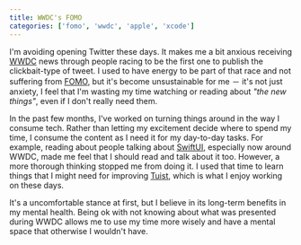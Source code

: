 ```yaml
---
title: WWDC's FOMO
categories: ['fomo', 'wwdc', 'apple', 'xcode']
---
```


I'm avoiding opening Twitter these days.
It makes me a bit anxious receiving [WWDC](https://developer.apple.com/wwdc20/) news through people racing to be the first one to publish the clickbait-type of tweet.
I used to have energy to be part of that race and not suffering from [FOMO](https://en.wikipedia.org/wiki/Fear_of_missing_out), but it's become unsustainable for me －
it's not just anxiety,
I feel that I'm wasting my time watching or reading about _"the new things"_, even if I don't really need them.

In the past few months, I've worked on turning things around in the way I consume tech.
Rather than letting my excitement decide where to spend my time,
I consume the content as I need it for my day-to-day tasks.
For example,
reading about people talking about [SwiftUI](https://developer.apple.com/xcode/swiftui/),
especially now around WWDC,
made me feel that I should read and talk about it too.
However,
a more thorough thinking stopped me from doing it.
I used that time to learn things that I might need for improving [Tuist](https://tuist.io),
which is what I enjoy working on these days.

It's a uncomfortable stance at first,
but I believe in its long-term benefits in my mental health.
Being ok with not knowing about what was presented during WWDC allows me to use my time more wisely and have a mental space that otherwise I wouldn't have.
